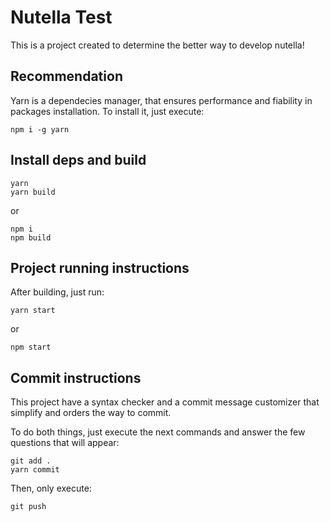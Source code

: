 # Nutella Test

This is a project created to determine the better way to develop nutella!

## Recommendation

Yarn is a dependecies manager, that ensures performance and fiability in packages installation. To install it, just execute:

```node
npm i -g yarn
```

## Install deps and build 

```node
yarn
yarn build 
```

or 

```node
npm i
npm build 
```

## Project running instructions

After building, just run:

```node
yarn start 
```

or

```node
npm start 
```

## Commit instructions

This project have a syntax checker and a commit message customizer that simplify and orders the way to commit.

To do both things, just execute the next commands and answer the few questions that will appear:

```node
git add .
yarn commit
```
Then, only execute:

```node
git push
```
